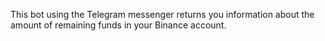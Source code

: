This bot using the Telegram messenger returns you information about the amount of remaining funds in your Binance account.